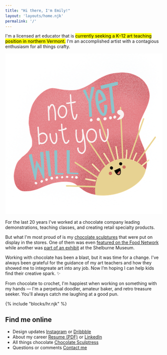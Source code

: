 ```yaml
---
title: "Hi there, I'm Emily!"
layout: 'layouts/home.njk'
permalink: '/'
---
```


I'm a licensed art educator that is <mark>currently seeking a K&#8211;12 art teaching position in northern Vermont.</mark> I'm an accomplished artist with a contagious enthusiasm for all things crafty.

<img src="images/doodle-not-yet.png" width="550" height="513" loading="lazy" class="doodle-not-yet" alt="A smiling illustrated sun rising from the lower right hand corner, the message says 'Not yet, but you will'" /> 

For the last 20 years I've worked at a chocolate company leading demonstrations, teaching classes, and creating retail specialty products. 

But what I'm most proud of is my [chocolate sculptures](https://chocolatesculptress.com) that were put on display in the stores. One of them was even [featured on the Food Network](https://chocolatesculptress.com/sculptures/cuckoo-clock/ "Giant Chocolate Cuckoo Clock on the Food Network") while another was [part of an exhibit](https://chocolatesculptress.com/sculptures/donut-shop/ "Donut Shop Chocolate Sculpture on display at Shelburne Museum") at the Shelburne Museum.

Working with chocolate has been a blast, but it was time for a change. I've always been grateful for the guidance of my art teachers and how they showed me to integreate art into any job. Now I’m hoping I can help kids find their creative spark. ✨

From chocolate to crochet, I'm happiest when working on something with my hands &#8212; I'm a perpetual doodler, amateur baker, and retro treasure seeker. You'll always catch me laughing at a good pun.

{% include "blocks/hr.njk" %}

<div class="d-flex d-flex__column flow">
  <h2 class="center">Find me online</h2>
  <ul class="dot-list" role="list">
    <li class="d-flex">
      <span>Design updates</span>
      <span class="dots" aria-hidden="true"></span>
      <span class="align-right">
        <a href="{{ site.social.instagram }}">Instagram</a> or <a href="{{ site.social.dribbble }}">Dribbble</a>
      </span>
    </li>
    <li class="d-flex">
      <span>About my career</span>
      <span class="dots" aria-hidden="true"></span>
      <span class="align-right">
        <a href="resume.pdf" title="View my Resume">Resume (PDF)</a> or <a href="{{ site.social.linkedin }}">LinkedIn</a>
      </span>
    </li>
    <li class="d-flex">
      <span>All things chocolate</span>
      <span class="dots" aria-hidden="true"></span>
      <span class="align-right">
        <a href="https://www.chocolatesculptress.com" title="My chocolate sculpture portfolio">Chocolate Sculptress</a>
      </span>
    </li>
    <li class="d-flex">
      <span>Questions or comments</span>
      <span class="dots" aria-hidden="true"></span>
      <span class="align-right">
        <a href="mailto:emilywjones@gmail.com">Contact me</a>
      </span>
    </li>
  </ul>
</div>